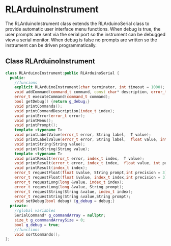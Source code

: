 # RLArduinoInstrument
The RLArduinoInstrument class extends the RLArduinoSerial class to provide automatic user interface menu
functions. When debug is true, the user prompts are sent via the serial port so the instrument can be
debugged view a serial monitor. When debug is false no prompts are written so the instrument can be
driven programmatically.

## Class RLArduinoInstrument
```C++
class RLArduinoInstrument:public RLArduinoSerial {
  public:
    //funcions
    explicit RLArduinoInstrument(char terminator, int timeout = 1000);
    void addCommand(command_t command, const char* description, error_t (*commandHandler)(index_t index));
    error_t executeCommand(command_t command);
    bool getDebug() {return g_debug;}
    void printCommands();
    void printCommandDescription(index_t index);
    void printError(error_t error);
    void printMenu();
    void printPrompt();
    template <typename T> 
    void printLabelValue(error_t error, String label,  T value);
    void printLabelValue(error_t error, String label,  float value, int precision = 3);
    void printString(String value);
    void printlnString(String value);
    template <typename T> 
    void printResult(error_t error, index_t index,  T value);
    void printResult(error_t error, index_t index,  float value, int precision = 3);
    void printResult(index_t index);
    error_t requestFloat(float &value, String prompt,int precision = 3);
    error_t requestFloat(float &value, index_t index,int precision = 3);
    error_t requestLong(long &value, index_t index);
    error_t requestLong(long &value, String prompt);
    error_t requestString(String &value, index_t index);
    error_t requestString(String &value,String prompt);
    void setDebug(bool debug) {g_debug = debug;}
  private:
    //global variables
    SerialCommand* g_commandArray = nullptr;
    size_t g_commmandArraySize = 0;
    bool g_debug = true;
    //functions
    void sortCommands();
};
```